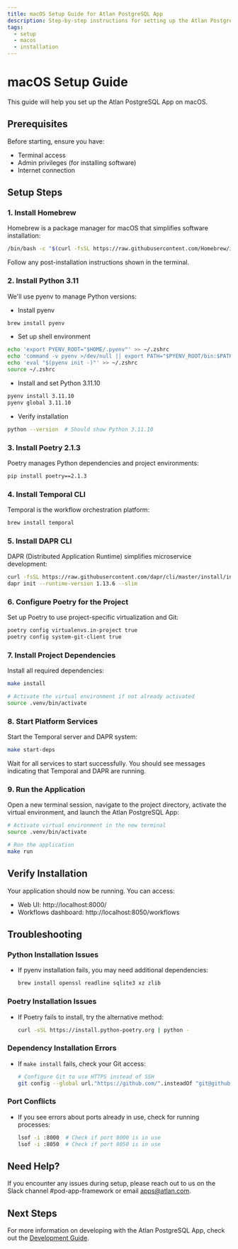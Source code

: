 ```yaml
---
title: macOS Setup Guide for Atlan PostgreSQL App
description: Step-by-step instructions for setting up the Atlan PostgreSQL App on macOS
tags:
  - setup
  - macos
  - installation
---
```


# macOS Setup Guide

This guide will help you set up the Atlan PostgreSQL App on macOS.

## Prerequisites

Before starting, ensure you have:

- Terminal access
- Admin privileges (for installing software)
- Internet connection

## Setup Steps

### 1. Install Homebrew

Homebrew is a package manager for macOS that simplifies software installation:

```bash
/bin/bash -c "$(curl -fsSL https://raw.githubusercontent.com/Homebrew/install/HEAD/install.sh)"
```

Follow any post-installation instructions shown in the terminal.

### 2. Install Python 3.11

We'll use pyenv to manage Python versions:

- Install pyenv

```bash
brew install pyenv
```

- Set up shell environment

```bash
echo 'export PYENV_ROOT="$HOME/.pyenv"' >> ~/.zshrc
echo 'command -v pyenv >/dev/null || export PATH="$PYENV_ROOT/bin:$PATH"' >> ~/.zshrc
echo 'eval "$(pyenv init -)"' >> ~/.zshrc
source ~/.zshrc
```

- Install and set Python 3.11.10

```bash
pyenv install 3.11.10
pyenv global 3.11.10
```

- Verify installation

```bash
python --version  # Should show Python 3.11.10
```

### 3. Install Poetry 2.1.3

Poetry manages Python dependencies and project environments:

```bash
pip install poetry==2.1.3
```

### 4. Install Temporal CLI

Temporal is the workflow orchestration platform:

```bash
brew install temporal
```

### 5. Install DAPR CLI

DAPR (Distributed Application Runtime) simplifies microservice development:

```bash
curl -fsSL https://raw.githubusercontent.com/dapr/cli/master/install/install.sh | /bin/bash -s 1.14.1
dapr init --runtime-version 1.13.6 --slim
```

### 6. Configure Poetry for the Project

Set up Poetry to use project-specific virtualization and Git:

```bash
poetry config virtualenvs.in-project true
poetry config system-git-client true
```

### 7. Install Project Dependencies

Install all required dependencies:

```bash
make install

# Activate the virtual environment if not already activated
source .venv/bin/activate
```

### 8. Start Platform Services

Start the Temporal server and DAPR system:

```bash
make start-deps
```

Wait for all services to start successfully. You should see messages indicating that Temporal and DAPR are running.

### 9. Run the Application

Open a new terminal session, navigate to the project directory, activate the virtual environment, and launch the Atlan PostgreSQL App:

```bash
# Activate virtual environment in the new terminal
source .venv/bin/activate

# Run the application
make run
```

## Verify Installation

Your application should now be running. You can access:

- Web UI: http://localhost:8000/
- Workflows dashboard: http://localhost:8050/workflows

## Troubleshooting

### Python Installation Issues

- If pyenv installation fails, you may need additional dependencies:
  ```bash
  brew install openssl readline sqlite3 xz zlib
  ```

### Poetry Installation Issues

- If Poetry fails to install, try the alternative method:
  ```bash
  curl -sSL https://install.python-poetry.org | python -
  ```

### Dependency Installation Errors

- If `make install` fails, check your Git access:
  ```bash
  # Configure Git to use HTTPS instead of SSH
  git config --global url."https://github.com/".insteadOf "git@github.com:"
  ```

### Port Conflicts

- If you see errors about ports already in use, check for running processes:
  ```bash
  lsof -i :8000  # Check if port 8000 is in use
  lsof -i :8050  # Check if port 8050 is in use
  ```

## Need Help?

If you encounter any issues during setup, please reach out to us on the Slack channel #pod-app-framework or email apps@atlan.com.

## Next Steps

For more information on developing with the Atlan PostgreSQL App, check out the [Development Guide](../DEVELOPMENT.md).
